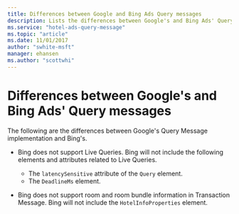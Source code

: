 ```yaml
---
title: Differences between Google and Bing Ads Query messages
description: Lists the differences between Google's and Bing Ads' Query messages
ms.service: "hotel-ads-query-message"
ms.topic: "article"
ms.date: 11/01/2017
author: "swhite-msft"
manager: ehansen
ms.author: "scottwhi"
---
```


# Differences between Google's and Bing Ads' Query messages

The following are the differences between Google's Query Message implementation and Bing's.

- Bing does not support Live Queries. Bing will not include the following elements and attributes related to Live Queries.  
  - The `latencySensitive` attribute of the `Query` element. 
  - The `DeadlineMs` element.  
  
- Bing does not support room and room bundle information in Transaction Message. Bing will not include the `HotelInfoProperties` element.
